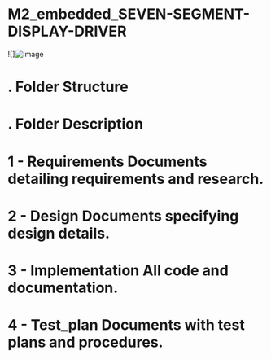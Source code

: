 # M2_embedded_SEVEN-SEGMENT-DISPLAY-DRIVER



![]![image](https://user-images.githubusercontent.com/94300992/143984892-689473a5-3c99-479e-a7db-96d73813d2d6.png)






# . Folder Structure #
# . Folder Description #
# 1 - Requirements Documents detailing requirements and research. #
# 2 - Design Documents specifying design details. #
# 3 - Implementation All code and documentation. #
# 4 - Test_plan Documents with test plans and procedures. #


